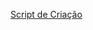 <a href="https://github.com/Souza-Lucas/bd-tarefa/blob/main/tarefas/t02/tarefa02-create.sql"> Script de Criação</a>
